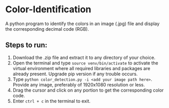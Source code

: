 # Color-Identification
A python program to identify the colors in an image (.jpg) file and display the corresponding decimal code (RGB).  

## Steps to run:
1. Download the .zip file and extract it to any directory of your choice.
2. Open the terminal and type `source venv/bin/activate` to activate the virtual environment where all required libraries and packages are already present. Upgrade pip version if any trouble occurs.
3. Type `python color_detection.py -i <add your image path here>`. Provide any image, preferably of 1920x1080 resolution or less. 
4. Drag the cursor and click on any portion to get the corresponding color code.
5. Enter `ctrl + c` in the terminal to exit.
